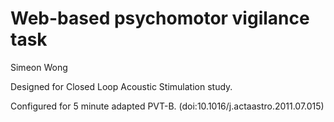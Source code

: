 # Web-based psychomotor vigilance task
Simeon Wong

Designed for Closed Loop Acoustic Stimulation study.  

Configured for 5 minute adapted PVT-B. (doi:10.1016/j.actaastro.2011.07.015)
